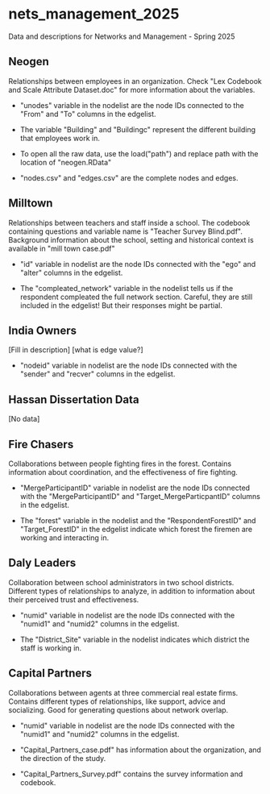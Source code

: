 # nets_management_2025
 Data and descriptions for Networks and Management - Spring 2025

## Neogen

Relationships between employees in an organization. Check "Lex Codebook and Scale Attribute Dataset.doc" for more information about the variables.

- "unodes" variable in the nodelist are the node IDs connected to the "From" and "To" columns in the edgelist.

- The variable "Building" and "Buildingc" represent the different building that employees work in.

- To open all the raw data, use the load("path") and replace path with the location of "neogen.RData"

- "nodes.csv" and "edges.csv" are the complete nodes and edges.

## Milltown

Relationships between teachers and staff inside a school. The codebook containing questions and variable name is "Teacher Survey Blind.pdf". Background information about the school, setting and historical context is available in "mill town case.pdf"

- "id" variable in nodelist are the node IDs connected with the "ego" and "alter" columns in the edgelist.

- The "compleated_network" variable in the nodelist tells us if the respondent compleated the full network section. Careful, they are still included in the edgelist! But their responses might be partial.

## India Owners

[Fill in description] [what is edge value?]

- "nodeid" variable in nodelist are the node IDs connected with the "sender" and "recver" columns in the edgelist.

## Hassan Dissertation Data

[No data]

## Fire Chasers

Collaborations between people fighting fires in the forest. Contains information about coordination, and the effectiveness of fire fighting.

- "MergeParticipantID" variable in nodelist are the node IDs connected with the "MergeParticipantID" and "Target_MergeParticpantID" columns in the edgelist.

- The "forest" variable in the nodelist and the "RespondentForestID" and "Target_ForestID" in the edgelist indicate which forest the firemen are working and interacting in.

## Daly Leaders

Collaboration between school administrators in two school districts. Different types of relationships to analyze, in addition to information about their perceived trust and effectiveness.

- "numid" variable in nodelist are the node IDs connected with the "numid1" and "numid2" columns in the edgelist.

- The "District_Site" variable in the nodelist indicates which district the staff is working in.

## Capital Partners

Collaborations between agents at three commercial real estate firms. Contains different types of relationships, like support, advice and socializing. Good for generating questions about network overlap.

- "numid" variable in nodelist are the node IDs connected with the "numid1" and "numid2" columns in the edgelist.

- "Capital_Partners_case.pdf" has information about the organization, and the direction of the study.

- "Capital_Partners_Survey.pdf" contains the survey information and codebook.


